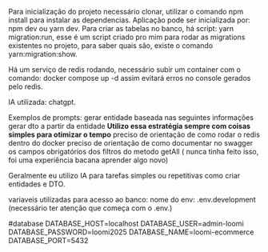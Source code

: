 Para inicialização do projeto necessário clonar, utilizar o comando npm install para instalar as dependencias.
Aplicação pode ser inicializada por: npm dev ou yarn dev.
Para criar as tabelas no banco, há script: yarn migration:run, esse é um script criado pro mim para rodar as migrations existentes no projeto, para saber quais são, existe o comando yarn:migration:show.

Há um serviço de redis rodando, necessário subir um container com o comando: docker compose up -d
assim evitará erros no console gerados pelo redis.

IA utilizada: chatgpt.

Exemplos de prompts:
gerar entidade baseada nas seguintes informações
gerar dto a partir da entidade
**Utilizo essa estratégia sempre com coisas simples para otimizar o tempo**
preciso de orientação de como rodar o redis dentro do docker
preciso de orientação de como documentar no swagger os campos obrigatórios dos filtros do metodo getAll ( nunca tinha feito isso, foi uma experiência bacana aprender algo novo)

Geralmente eu utilizo IA para tarefas simples ou repetitivas como criar entidades e DTO.

variaveis utilizadas para acesso ao banco:
nome do env: .env.development (necessário ter atenção que começa com o .env.)

#database
DATABASE_HOST=localhost
DATABASE_USER=admin-loomi
DATABASE_PASSWORD=loomi2025
DATABASE_NAME=loomi-ecommerce
DATABASE_PORT=5432

